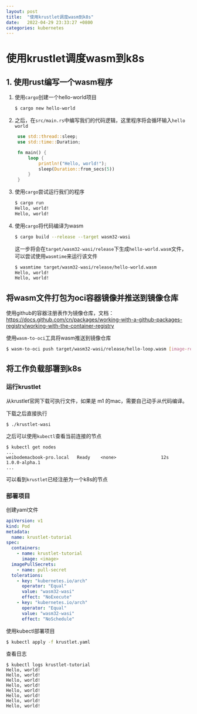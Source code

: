 ```yaml
---
layout: post
title:  "使用krustlet调度wasm到k8s"
date:   2022-04-29 23:33:27 +0800
categories: kubernetes
---
```

# 使用krustlet调度wasm到k8s

## 1. 使用rust编写一个wasm程序

1. 使用`cargo`创建一个hello-world项目
   ```bash
   $ cargo new hello-world 
   ```

2. 之后，在`src/main.rs`中编写我们的代码逻辑，这里程序将会循环输入`hello world`
   ```rust
    use std::thread::sleep;
    use std::time::Duration;

    fn main() {
        loop {
            println!("Hello, world!");
            sleep(Duration::from_secs(5))
        }
    }
   ```

3. 使用`cargo`尝试运行我们的程序
   ```bash
   $ cargo run
   Hello, world!
   Hello, world! 
   ```

4. 使用`cargo`将代码编译为wasm
   ```bash
   $ cargo build --release --target wasm32-wasi
   ```
   这一步将会在`target/wasm32-wasi/release`下生成`hello-world.wasm`文件，可以尝试使用`wasmtime`来运行该文件
   ```bash
   $ wasmtime target/wasm32-wasi/release/hello-world.wasm
   Hello, world!
   Hello, world! 
   ```

## 将wasm文件打包为oci容器镜像并推送到镜像仓库

使用github的容器注册表作为镜像仓库，文档：https://docs.github.com/cn/packages/working-with-a-github-packages-registry/working-with-the-container-registry

使用`wasm-to-oci`工具将wasm推送到镜像仓库

```bash
$ wasm-to-oci push target/wasm32-wasi/release/hello-loop.wasm [image-registry]
```

## 将工作负载部署到k8s

### 运行krustlet

从krustlet官网下载可执行文件，如果是 m1 的mac，需要自己动手从代码编译。  

下载之后直接执行
```
$ ./krustlet-wasi
```

之后可以使用`kubectl`查看当前连接的节点

```
$ kubectl get nodes
...
weibodemacbook-pro.local   Ready    <none>                 12s   1.0.0-alpha.1
...
```

可以看到`krustlet`已经注册为一个k8s的节点

### 部署项目

创建yaml文件

```yaml
apiVersion: v1
kind: Pod
metadata:
  name: krustlet-tutorial
spec:
  containers:
    - name: krustlet-tutorial
      image: <image>
  imagePullSecrets:
    - name: pull-secret
  tolerations:
    - key: "kubernetes.io/arch"
      operator: "Equal"
      value: "wasm32-wasi"
      effect: "NoExecute"
    - key: "kubernetes.io/arch"
      operator: "Equal"
      value: "wasm32-wasi"
      effect: "NoSchedule"
```

使用kubectl部署项目

```bash
$ kubectl apply -f krustlet.yaml
```

查看日志

```
$ kubectl logs krustlet-tutorial 
Hello, world!
Hello, world!
Hello, world!
Hello, world!
Hello, world!
Hello, world!
Hello, world!
Hello, world!
```
